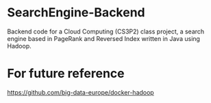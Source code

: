 # SearchEngine-Backend
Backend code for a Cloud Computing (CS3P2) class project, a search engine based in PageRank and Reversed Index written in Java using Hadoop.

# For future reference

https://github.com/big-data-europe/docker-hadoop